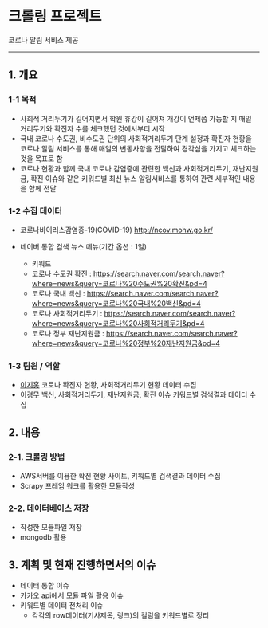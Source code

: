 # 크롤링 프로젝트
코로나 알림 서비스 제공

***
## 1. 개요
### 1-1 목적
- 사회적 거리두기가 길어지면서 학원 휴강이 길어져 개강이 언제쯤 가능할 지 매일 거리두기와 확진자 수를 체크했던 것에서부터 시작 
- 국내 코로나 수도권, 비수도권 단위의 사회적거리두기 단계 설정과 확진자 현황을 코로나 알림 서비스를 통해 매일의 변동사항을 전달하여 경각심을 가지고 체크하는 것을 목표로 함
- 코로나 현황과 함께 국내 코로나 감염증에 관련한 백신과 사회적거리두기, 재난지원금, 확진 이슈와 같은 키워드별 최신 뉴스 알림서비스를 통하여 관련 세부적인 내용을 함께 전달

### 1-2 수집 데이터
- 코로나바이러스감염증-19(COVID-19) http://ncov.mohw.go.kr/
  
- 네이버 통합 검색 뉴스 메뉴(기간 옵션 : 1일)
  - 키워드
  - 코로나 수도권 확진 : https://search.naver.com/search.naver?where=news&query=코로나%20수도권%20확진&pd=4
  - 코로나 국내 백신 : https://search.naver.com/search.naver?where=news&query=코로나%20국내%20백신&pd=4
  - 코로나 사회적거리두기 : https://search.naver.com/search.naver?where=news&query=코로나%20사회적거리두기&pd=4
  - 코로나 정부 재난지원금 : https://search.naver.com/search.naver?where=news&query=코로나%20정부%20재난지원금&pd=4 

### 1-3 팀원 / 역할
- [이지홍](https://github.com/***) 코로나 확진자 현황, 사회적거리두기 현황 데이터 수집
- [이경무](https://github.com/rudan916) 백신, 사회적거리두기, 재난지원금, 확진 이슈 키워드별 검색결과 데이터 수집

## 2. 내용
### 2-1. 크롤링 방법
- AWS서버를 이용한 확진 현황 사이트, 키워드별 검색결과 데이터 수집
- Scrapy 프레임 워크를 활용한 모듈작성

### 2-2. 데이터베이스 저장
- 작성한 모듈파일 저장
- mongodb 활용


## 3. 계획 및 현재 진행하면서의 이슈 
- 데이터 통합 이슈
- 카카오 api에서 모듈 파일 활용 이슈 
- 키워드별 데이터 전처리 이슈 
  - 각각의 row데이터(기사제목, 링크)의 컬럼을 키워드별로 정리


